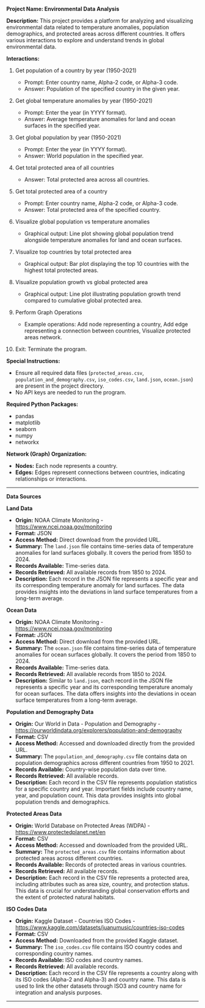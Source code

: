 **Project Name: Environmental Data Analysis**

**Description:**
This project provides a platform for analyzing and visualizing environmental data related to temperature anomalies, population demographics, and protected areas across different countries. It offers various interactions to explore and understand trends in global environmental data.

**Interactions:**
1. Get population of a country by year (1950-2021)
   - Prompt: Enter country name, Alpha-2 code, or Alpha-3 code.
   - Answer: Population of the specified country in the given year.

2. Get global temperature anomalies by year (1950-2021)
   - Prompt: Enter the year (in YYYY format).
   - Answer: Average temperature anomalies for land and ocean surfaces in the specified year.

3. Get global population by year (1950-2021)
   - Prompt: Enter the year (in YYYY format).
   - Answer: World population in the specified year.

4. Get total protected area of all countries
   - Answer: Total protected area across all countries.

5. Get total protected area of a country
   - Prompt: Enter country name, Alpha-2 code, or Alpha-3 code.
   - Answer: Total protected area of the specified country.

6. Visualize global population vs temperature anomalies
   - Graphical output: Line plot showing global population trend alongside temperature anomalies for land and ocean surfaces.

7. Visualize top countries by total protected area
   - Graphical output: Bar plot displaying the top 10 countries with the highest total protected areas.

8. Visualize population growth vs global protected area
   - Graphical output: Line plot illustrating population growth trend compared to cumulative global protected area.

9. Perform Graph Operations
   - Example operations: Add node representing a country, Add edge representing a connection between countries, Visualize protected areas network.

10. Exit: Terminate the program.

**Special Instructions:**
- Ensure all required data files (`protected_areas.csv`, `population_and_demography.csv`, `iso_codes.csv`, `land.json`, `ocean.json`) are present in the project directory.
- No API keys are needed to run the program.

**Required Python Packages:**
- pandas
- matplotlib
- seaborn
- numpy
- networkx

**Network (Graph) Organization:**
- **Nodes:** Each node represents a country.
- **Edges:** Edges represent connections between countries, indicating relationships or interactions.

---

**Data Sources**

**Land Data**
- **Origin:** NOAA Climate Monitoring - https://www.ncei.noaa.gov/monitoring
- **Format:** JSON
- **Access Method:** Direct download from the provided URL.
- **Summary:** The `land.json` file contains time-series data of temperature anomalies for land surfaces globally. It covers the period from 1850 to 2024.
- **Records Available:** Time-series data.
- **Records Retrieved:** All available records from 1850 to 2024.
- **Description:** Each record in the JSON file represents a specific year and its corresponding temperature anomaly for land surfaces. The data provides insights into the deviations in land surface temperatures from a long-term average.

**Ocean Data**
- **Origin:** NOAA Climate Monitoring - https://www.ncei.noaa.gov/monitoring
- **Format:** JSON
- **Access Method:** Direct download from the provided URL.
- **Summary:** The `ocean.json` file contains time-series data of temperature anomalies for ocean surfaces globally. It covers the period from 1850 to 2024.
- **Records Available:** Time-series data.
- **Records Retrieved:** All available records from 1850 to 2024.
- **Description:** Similar to `land.json`, each record in the JSON file represents a specific year and its corresponding temperature anomaly for ocean surfaces. The data offers insights into the deviations in ocean surface temperatures from a long-term average.

**Population and Demography Data**
- **Origin:** Our World in Data - Population and Demography - https://ourworldindata.org/explorers/population-and-demography
- **Format:** CSV
- **Access Method:** Accessed and downloaded directly from the provided URL.
- **Summary:** The `population_and_demography.csv` file contains data on population demographics across different countries from 1950 to 2021.
- **Records Available:** Country-wise population data over time.
- **Records Retrieved:** All available records.
- **Description:** Each record in the CSV file represents population statistics for a specific country and year. Important fields include country name, year, and population count. This data provides insights into global population trends and demographics.

**Protected Areas Data**
- **Origin:** World Database on Protected Areas (WDPA) - https://www.protectedplanet.net/en
- **Format:** CSV
- **Access Method:** Accessed and downloaded from the provided URL.
- **Summary:** The `protected_areas.csv` file contains information about protected areas across different countries.
- **Records Available:** Records of protected areas in various countries.
- **Records Retrieved:** All available records.
- **Description:** Each record in the CSV file represents a protected area, including attributes such as area size, country, and protection status. This data is crucial for understanding global conservation efforts and the extent of protected natural habitats.

**ISO Codes Data**
- **Origin:** Kaggle Dataset - Countries ISO Codes - https://www.kaggle.com/datasets/juanumusic/countries-iso-codes
- **Format:** CSV
- **Access Method:** Downloaded from the provided Kaggle dataset.
- **Summary:** The `iso_codes.csv` file contains ISO country codes and corresponding country names.
- **Records Available:** ISO codes and country names.
- **Records Retrieved:** All available records.
- **Description:** Each record in the CSV file represents a country along with its ISO codes (Alpha-2 and Alpha-3) and country name. This data is used to link the other datasets through ISO3 and country name for integration and analysis purposes.

---
